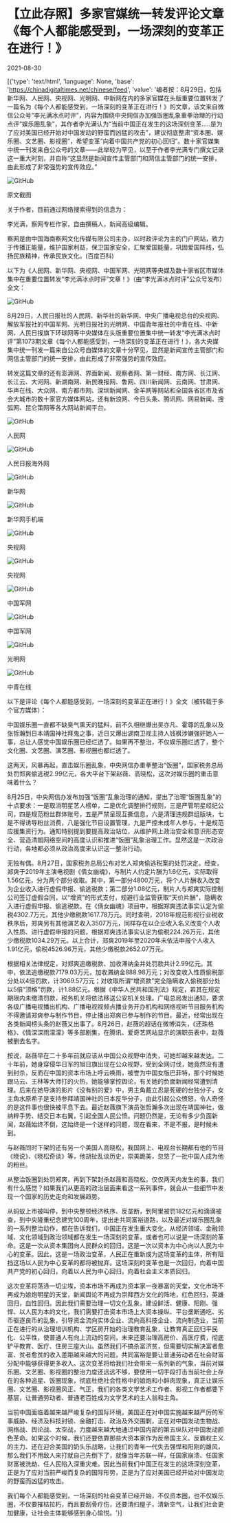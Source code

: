 # 【立此存照】多家官媒统一转发评论文章《每个人都能感受到，一场深刻的变革正在进行！》

2021-08-30

[{'type': 'text/html', 'language': None, 'base': 'https://chinadigitaltimes.net/chinese/feed', 'value': '编者按：8月29日，包括新华网、人民网、央视网、光明网、中新网在内的多家官媒在头版重要位置转发了一篇名为《每个人都能感受到，一场深刻的变革正在进行！》的文章，该文来自微信公众号“李光满冰点时评”，内容为围绕中央网信办加强饭圈乱象重拳治理的行动点评“娱乐圈乱象”，其作者李光满认为“当前中国正在发生的这场深刻变革&#8230;..是为了应对美国已经开始对中国发动的野蛮而凶猛的攻击”，建议彻底整肃“资本圈、娱乐圈、文艺圈、影视圈”，希望变革“向着中国共产党的初心回归”。数十家官媒集中统一刊发来自公众号的文章——此举较为罕见，以至于作者李光满专门撰文记录这一重大时刻，并自称“这显然是新闻宣传主管部门和网信主管部门的统一安排，由此形成了非常强势的宣传效应。”

![GitHub](https://chinadigitaltimes.net/chinese/files/2021/08/image-1630340430256.png)

 原文截图 

关于作者，目前通过网络搜索得到的信息为：



李光满，察网专栏作家，自由撰稿人，新闻高级编辑。

察网是由中国海南察网文化传媒有限公司主办，以时政评论为主的门户网站，致力于传播正能量，维护国家利益，保卫国家安全，汇聚爱国能量，巩固爱国阵线，弘扬民族精神，传承民族文化。(百度百科)



以下为《人民网、新华网、央视网、中国军网、光明网等央媒及数十家省区市媒体集中在重要位置转发“李光满冰点时评”文章！》（由“李光满冰点时评”公众号发布）全文：

![GitHub](https://chinadigitaltimes.net/chinese/files/2021/08/image-1630311404909.png)

8月29日，人民日报社的人民网、新华社的新华网、中央广播电视总台的央视网、解放军报社的中国军网、光明日报社的光明网、中国青年报社的中青在线、中新网、人民日报旗下环球网等中央媒体在头版重要位置集中统一转发“李光满冰点时评”第1073期文章《每个人都能感受到，一场深刻的变革正在进行！》，各大央媒集中统一刊发一篇来自公众号自媒体的文章十分罕见，显然是新闻宣传主管部门和网信主管部门的统一安排，由此形成了非常强势的宣传效应。

转发这篇文章的还有澎湃网、界面新闻、观察者网、第一财经、南方网、长江网、长江云、大河网、新湖南网、新民晚报网、鲁网、四川新闻网、云南网、甘肃网、华声在线、大众网、南方都市网、深圳新闻网、金羊网等网站和全国各省区市及省会大城市的数十家官方媒体网站，还有新浪网、今日头条、腾讯网、网易新闻、搜弧网、昆仑策网等各大网站新闻平台。

![GitHub](https://chinadigitaltimes.net/chinese/files/2021/08/post-670130-612cd2052068a.)

人民网  

![GitHub](https://chinadigitaltimes.net/chinese/files/2021/08/post-670130-612cd2055c09f.)

 人民日报海外网 

![GitHub](https://chinadigitaltimes.net/chinese/files/2021/08/post-670130-612cd2058e329.)

新华网  

![GitHub](https://chinadigitaltimes.net/chinese/files/2021/08/post-670130-612cd205cbdd5.)

 新华网手机端 

![GitHub](https://chinadigitaltimes.net/chinese/files/2021/08/post-670130-612cd20611fd8.)

 央视网 

![GitHub](https://chinadigitaltimes.net/chinese/files/2021/08/post-670130-612cd2064c0a8.)

央视网  

![GitHub](https://chinadigitaltimes.net/chinese/files/2021/08/post-670130-612cd2068504e.)

 中国军网 

![GitHub](https://chinadigitaltimes.net/chinese/files/2021/08/post-670130-612cd206ba1c3.)

 中国军网 

![GitHub](https://chinadigitaltimes.net/chinese/files/2021/08/post-670130-612cd206eceea.)

  光明网

![GitHub](https://chinadigitaltimes.net/chinese/files/2021/08/post-670130-612cd2072ee2f.)

 中青在线 



以下是评论《每个人都能感受到，一场深刻的变革正在进行！》全文（被转载于多个官方媒体）：

中国娱乐圈一直都不缺臭气熏天的猛料，前不久相继爆出吴亦凡、霍尊的乱象以及张哲瀚到日本靖国神社拜鬼之事，近日又爆出湖南卫视主持人钱枫涉嫌强奸她人一事，总让人感觉中国娱乐圈已经烂透了。如果再不整治，不仅娱乐圈烂透了，整个文化圈、文艺圈、演艺圈、影视圈也都烂透了。

这两天，风暴再起，直击娱乐圈乱象，中央网信办重拳整治“饭圈”，国家税务总局处罚郑爽偷逃税2.99亿元，各大平台下架赵薇、高晓松，这次对娱乐圈的重击意味着什么？

8月25日，中央网信办发布加强“饭圈”乱象治理的通知，提出了治理“饭圈乱象”的十点要求：一是取消明星艺人榜单，二是优化调整排行规则，三是严管明星经纪公司，四是规范粉丝群体账号，五是严禁呈现互撕信息，六是清理违规群组版块，七是不得诱导粉丝消费，八是强化节目设置管理，九是严控未成年人参与，十是规范应援集资行为。通知特别提到要提高政治站位，从维护网上政治安全和意识形态安全、营造清朗网络空间的高度认识和推进“饭圈”乱象治理工作。显然这是一次政治行动，各地都必须从政治高度来认识这一整治行动。

无独有偶。8月27日，国家税务总局公布对艺人郑爽偷逃税案的处罚决定。经查，郑爽于2019年主演电视剧《倩女幽魂》，与制片人约定片酬为1.6亿元，实际取得1.56亿元，分为两个部分收取。其中，第一部分4800万元，将个人片酬收入改变为企业收入进行虚假申报、偷逃税款；第二部分1.08亿元，制片人与郑爽实际控制公司签订虚假合同，以“增资”的形式支付，规避行业监管获取“天价片酬”，隐瞒收入进行虚假申报、偷逃税款。在《倩女幽魂》项目中，根据郑爽违法事实认定为偷税4302.7万元，其他少缴税款1617.78万元。同时查明，2018年规范影视行业税收秩序后，郑爽另有其他演艺收入3507万元，同样存在以企业收入名义改变个人收入性质、进行虚假申报的问题，根据郑爽违法事实认定为偷税224.26万元，其他少缴税款1034.29万元。以上合计，郑爽2019年至2020年未依法申报个人收入1.91亿元，偷税4526.96万元，其他少缴税款2652.07万元。

根据相关法律规定，对郑爽追缴税款、加收滞纳金并处罚款共计2.99亿元。其中，依法追缴税款7179.03万元，加收滞纳金888.98万元；对改变收入性质偷税部分处以4倍罚款，计3069.57万元；对收取所谓“增资款”完全隐瞒收入偷税部分处以5倍“顶格”罚款，计1.88亿元。根据《中华人民共和国刑法》规定，若其在规定期限内未缴清罚款，税务机关将依法移送公安机关处理。广电总局发出通知，要求各级广播电视播出机构、广播电视视频点播业务开办机构和网络视听节目服务机构不得邀请郑爽参与制作节目，停止播出郑爽已参与制作的节目。最近，经常出现在各类新闻榜头条的赵薇又出事了。8月26日，赵薇的超话在微博消失，《还珠格格》、《情深深雨濛濛》等多部剧集，在腾讯、爱奇艺网站显示的演职员表中，赵薇被删去名字。

按说，赵薇早在二十多年前就应该从中国公众视野中消失，可她却越来越发达。二十年前，她身穿侵华日军的旭日旗出现在公众视野，受到全网讨伐，她竟然没有遭到封杀，反而在中国的资本市场上呼云唤雨，被誉为中国女版巴菲特，那个时候她跟马云、王林等大师打的火热，她能够掌控舆论，有关她的负面新闻经常遭到清理。后来在她导演的影片《没有别的爱》中，男主角戴立忍是死硬的台独分子，女主角水原希子是支持参拜靖国神社的日本反华分子，由此引起公众愤怒，令人奇怪的是这件事也很快被平息下去。最近赵薇旗下演员张哲瀚多次出现在靖国神社，做纳粹手势、结交日本右翼，引起全国人民公愤。问题仍然是，无论有多少负面新闻，赵薇始终不倒，这始终是一个迷样的问题，现在看来，不是不报，是时候未到。

与赵薇同时下架的还有另一个美国人高晓松，我国网上、电视台长期都有他的节目《晓说》、《晓松奇谈》等，他胡扯乱谈历史，崇美跪美，忽悠了一批中国人成为他的粉丝。

从整治饭圈到处罚郑爽，再到下架封杀赵薇和高晓松，仅仅两天内发生的事，我们有什么感觉？如果我们从更高的政治层面来看这一系列事件，就会从一些细节中发现一个国家的历史走向和发展趋势。

从蚂蚁上市被叫停，到中央整顿经济秩序、反垄断，到阿里被罚182亿元和滴滴被查，到中央隆重纪念建党100周年，提出走共同富裕道路，以及最近对娱乐圈乱象的一系列整治动作，都在告诉我们，中国正在发生重大变化，从经济领域、金融领域、文化领域到政治领域都在发生一场深刻的变革，或者也可以说是一场深刻的革命。这是一次从资本集团向人民群众的回归，这是一次以资本为中心向以人民为中心的变革。因此，这是一场政治变革，人民正在重新成为这场变革的主体，所有阻挡这场以人民为中心变革的都将被抛弃。这场深刻的变革也是一次回归，向着中国共产党的初心回归，向着以人民为中心回归，向着社会主义本质回归。

这次变革将荡涤一切尘埃，资本市场不再成为资本家一夜暴富的天堂，文化市场不再成为娘炮明星的天堂，新闻舆论不再成为崇拜西方文化的阵地，红色回归，英雄回归，血性回归。因此我们需要治理一切文化乱象，建设鲜活、健康、阳刚、强悍、以人民为本的文化，我们需要打击资本市场上大资本操纵、平台垄断通吃、劣币驱逐良币的乱象，引导资金流向实体企业、流向高科技企业、流向制造业，当前正在进行的从治理培训机构、学区房开始的治理教育乱象，让教育真正回归平民化、公平性，使普通人有向上流动的空间，未来还要治理高房价、高医疗费，彻底铲平教育、医疗、住房三座大山。虽然我们不搞杀富济贫，但需要切实解决富者愈富、贫者愈贫的收入差距越来越大的问题，共同富裕是要让普通劳动者在社会财富分配中能够获得更多收入。这次变革将给我们社会带来一系列新的气象，当前对娱乐圈、文艺圈、影视圈的整治力度还远远不够，要使用一切手段打击当前社会上存在的各种追星、饭圈现象，彻底杜绝社会性格中的娘炮和小鲜肉现象，真正让娱乐圈、文艺圈、影视圈风正、气正，我们的各类文学艺术工作者、影视工作者都要下基层，让普通劳动者、普通老百姓成为文学艺术的主人翁和主角。

当前中国面临着越来越严峻复杂的国际环境，美国正在对中国实施越来越严厉的军事威胁、经济及科技封锁、金融打击、政治及外交围剿，正在对中国发动生物战、网络战、舆论战、太空战，力度越来越大地通过中国内部的第五纵队对中国发动颜色革命。如果这个时候，我们还要依靠那些大资本家作为反帝国主义、反霸权主义的主力、还在迎合美国的奶头乐战略，让我们的青年一代失去强悍和阳刚的雄风，那么我们不用敌人来打就自己先倒下了，就像当年苏联一样，任国家崩溃、任国家财富被洗劫、任人民陷入深重灾难。因此当前我们中国正在发生的这场深刻变革，正是为了应对当前严峻而复杂的国际形势，正是为了应对美国已经开始对中国发动的野蛮而凶猛的攻击。

我们每个人都能感受到，一场深刻的社会变革已经开始，不仅资本圈，也不仅娱乐圈，不仅要摧枯拉朽，而且要刮骨疗伤，还要清扫屋子，清新空气，让我们社会更加健康，让社会主体能够感到身心愉悦。'}]